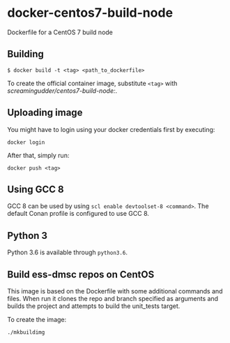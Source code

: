 # docker-centos7-build-node

Dockerfile for a CentOS 7 build node


## Building

    $ docker build -t <tag> <path_to_dockerfile>

To create the official container image, substitute `<tag>` with
_screamingudder/centos7-build-node:<version>_.

## Uploading image

You might have to login using your docker credentials first by executing:

```
docker login
```

After that, simply run:

```
docker push <tag>
```

## Using GCC 8

GCC 8 can be used by using `scl enable devtoolset-8 <command>`. The default
Conan profile is configured to use GCC 8.


## Python 3

Python 3.6 is available through `python3.6`.


## Build ess-dmsc repos on CentOS
This image is based on the Dockerfile with some additional commands and files.
When run it clones the repo and branch specified as arguments and builds the
project and attempts to build the unit_tests target.

To create the image:

```
./mkbuildimg
```

